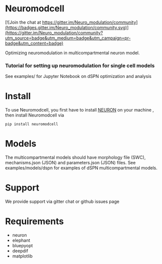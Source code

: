 

# Neuromodcell

[![Join the chat at https://gitter.im/Neuro_modulation/community](https://badges.gitter.im/Neuro_modulation/community.svg)](https://gitter.im/Neuro_modulation/community?utm_source=badge&utm_medium=badge&utm_campaign=pr-badge&utm_content=badge)

Optimizing neuromodulation in multicompartmental neuron model.

### Tutorial for setting up neuromodulation for single cell models

See examples/ for Jupyter Notebook on dSPN optimization and analysis


# Install

To use Neuromodcell, you first have to install [NEURON](https://www.neuron.yale.edu/neuron/download) on your machine , then install Neuromodcell via

```
pip install neuromodcell

```

# Models

The multicompartmental models should have morphology file (SWC), mechanisms.json (JSON) and parameters.json (JSON) files. See examples/models/dspn for examples of dSPN multicompartmental models. 

# Support

We provide support via gitter chat or github issues page

# Requirements
<ul>
<li>neuron</li>
<li>elephant</li>
<li>bluepyopt</li>
<li>deepdif</li>
<li>matplotlib</li>
</ul>







